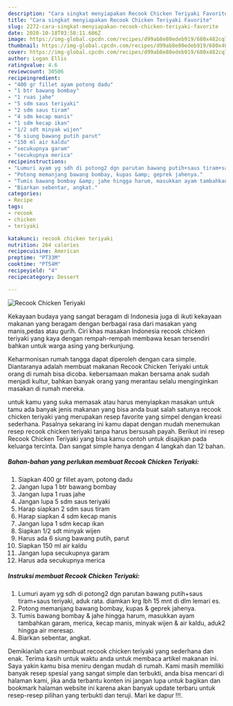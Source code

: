 ```yaml
---
description: "Cara singkat menyiapakan Recook Chicken Teriyaki Favorite"
title: "Cara singkat menyiapakan Recook Chicken Teriyaki Favorite"
slug: 2272-cara-singkat-menyiapakan-recook-chicken-teriyaki-favorite
date: 2020-10-18T03:58:11.606Z
image: https://img-global.cpcdn.com/recipes/d99ab8e80edeb919/680x482cq70/recook-chicken-teriyaki-foto-resep-utama.jpg
thumbnail: https://img-global.cpcdn.com/recipes/d99ab8e80edeb919/680x482cq70/recook-chicken-teriyaki-foto-resep-utama.jpg
cover: https://img-global.cpcdn.com/recipes/d99ab8e80edeb919/680x482cq70/recook-chicken-teriyaki-foto-resep-utama.jpg
author: Logan Ellis
ratingvalue: 4.6
reviewcount: 30506
recipeingredient:
- "400 gr fillet ayam potong dadu"
- "1 btr bawang bombay"
- "1 ruas jahe"
- "5 sdm saus teriyaki"
- "2 sdm saus tiram"
- "4 sdm kecap manis"
- "1 sdm kecap ikan"
- "1/2 sdt minyak wijen"
- "6 siung bawang putih parut"
- "150 ml air kaldu"
- "secukupnya garam"
- "secukupnya merica"
recipeinstructions:
- "Lumuri ayam yg sdh di potong2 dgn parutan bawang putih+saus tiram+saus teriyaki, aduk rata. diamkan krg lbh 15 mnt di dlm lemari es."
- "Potong memanjang bawang bombay, kupas &amp; geprek jahenya."
- "Tumis bawang bombay &amp; jahe hingga harum, masukkan ayam tambahkan garam, merica, kecap manis, minyak wijen &amp; air kaldu, aduk2 hingga air meresap."
- "Biarkan sebentar, angkat."
categories:
- Recipe
tags:
- recook
- chicken
- teriyaki

katakunci: recook chicken teriyaki 
nutrition: 264 calories
recipecuisine: American
preptime: "PT33M"
cooktime: "PT54M"
recipeyield: "4"
recipecategory: Dessert

---
```



![Recook Chicken Teriyaki](https://img-global.cpcdn.com/recipes/d99ab8e80edeb919/680x482cq70/recook-chicken-teriyaki-foto-resep-utama.jpg)

Kekayaan budaya yang sangat beragam di Indonesia juga di ikuti kekayaan makanan yang beragam dengan berbagai rasa dari masakan yang manis,pedas atau gurih. Ciri khas masakan Indonesia recook chicken teriyaki yang kaya dengan rempah-rempah membawa kesan tersendiri bahkan untuk warga asing yang berkunjung.


Keharmonisan rumah tangga dapat diperoleh dengan cara simple. Diantaranya adalah membuat makanan Recook Chicken Teriyaki untuk orang di rumah bisa dicoba. kebersamaan makan bersama anak sudah menjadi kultur, bahkan banyak orang yang merantau selalu menginginkan masakan di rumah mereka.



untuk kamu yang suka memasak atau harus menyiapkan masakan untuk tamu ada banyak jenis makanan yang bisa anda buat salah satunya recook chicken teriyaki yang merupakan resep favorite yang simpel dengan kreasi sederhana. Pasalnya sekarang ini kamu dapat dengan mudah menemukan resep recook chicken teriyaki tanpa harus bersusah payah.
Berikut ini resep Recook Chicken Teriyaki yang bisa kamu contoh untuk disajikan pada keluarga tercinta. Dan sangat simple hanya dengan 4 langkah dan 12 bahan.


<!--inarticleads1-->

##### Bahan-bahan yang perlukan membuat Recook Chicken Teriyaki:

1. Siapkan 400 gr fillet ayam, potong dadu
1. Jangan lupa 1 btr bawang bombay
1. Jangan lupa 1 ruas jahe
1. Jangan lupa 5 sdm saus teriyaki
1. Harap siapkan 2 sdm saus tiram
1. Harap siapkan 4 sdm kecap manis
1. Jangan lupa 1 sdm kecap ikan
1. Siapkan 1/2 sdt minyak wijen
1. Harus ada 6 siung bawang putih, parut
1. Siapkan 150 ml air kaldu
1. Jangan lupa secukupnya garam
1. Harus ada secukupnya merica




<!--inarticleads2-->

##### Instruksi membuat  Recook Chicken Teriyaki:

1. Lumuri ayam yg sdh di potong2 dgn parutan bawang putih+saus tiram+saus teriyaki, aduk rata. diamkan krg lbh 15 mnt di dlm lemari es.
1. Potong memanjang bawang bombay, kupas &amp; geprek jahenya.
1. Tumis bawang bombay &amp; jahe hingga harum, masukkan ayam tambahkan garam, merica, kecap manis, minyak wijen &amp; air kaldu, aduk2 hingga air meresap.
1. Biarkan sebentar, angkat.




Demikianlah cara membuat recook chicken teriyaki yang sederhana dan enak. Terima kasih untuk waktu anda untuk membaca artikel makanan ini. Saya yakin kamu bisa meniru dengan mudah di rumah. Kami masih memiliki banyak resep spesial yang sangat simple dan terbukti, anda bisa mencari di halaman kami, jika anda terbantu konten ini jangan lupa untuk bagikan dan bookmark halaman website ini karena akan banyak update terbaru untuk resep-resep pilihan yang terbukti dan teruji. Mari ke dapur !!!. 
